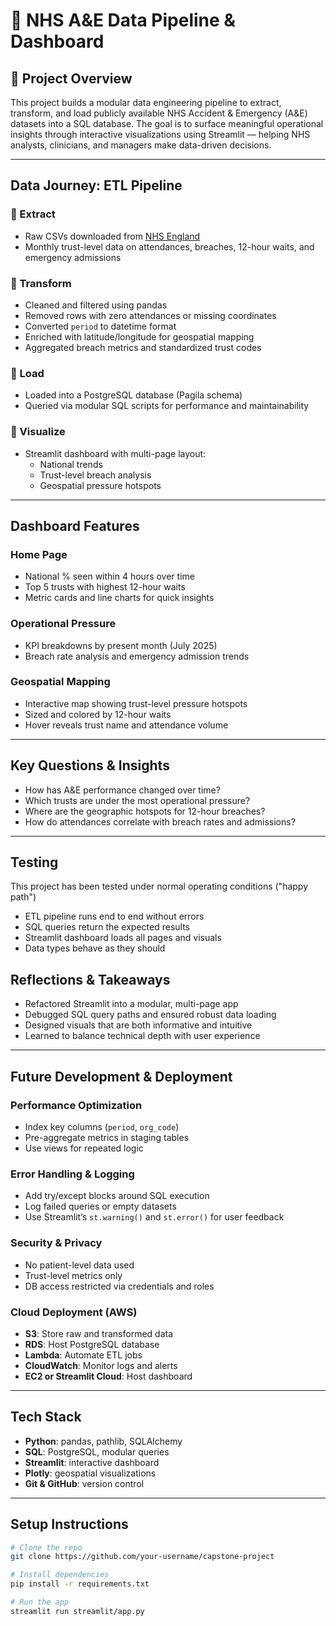# 🏥 NHS A&E Data Pipeline & Dashboard

## 📌 Project Overview

This project builds a modular data engineering pipeline to extract, transform, and load publicly available NHS Accident & Emergency (A&E) datasets into a SQL database. The goal is to surface meaningful operational insights through interactive visualizations using Streamlit — helping NHS analysts, clinicians, and managers make data-driven decisions.

---

## Data Journey: ETL Pipeline

### 🔹 Extract
- Raw CSVs downloaded from [NHS England](https://www.england.nhs.uk/statistics/statistical-work-areas/ae-waiting-times-and-activity/)
- Monthly trust-level data on attendances, breaches, 12-hour waits, and emergency admissions

### 🔹 Transform
- Cleaned and filtered using pandas
- Removed rows with zero attendances or missing coordinates
- Converted `period` to datetime format
- Enriched with latitude/longitude for geospatial mapping
- Aggregated breach metrics and standardized trust codes

### 🔹 Load
- Loaded into a PostgreSQL database (Pagila schema)
- Queried via modular SQL scripts for performance and maintainability

### 🔹 Visualize
- Streamlit dashboard with multi-page layout:
  - National trends
  - Trust-level breach analysis
  - Geospatial pressure hotspots

---

## Dashboard Features

### Home Page
- National % seen within 4 hours over time
- Top 5 trusts with highest 12-hour waits
- Metric cards and line charts for quick insights

### Operational Pressure
- KPI breakdowns by present month (July 2025)
- Breach rate analysis and emergency admission trends

### Geospatial Mapping
- Interactive map showing trust-level pressure hotspots
- Sized and colored by 12-hour waits
- Hover reveals trust name and attendance volume

---

## Key Questions & Insights

- How has A&E performance changed over time?
- Which trusts are under the most operational pressure?
- Where are the geographic hotspots for 12-hour breaches?
- How do attendances correlate with breach rates and admissions?

---

## Testing

This project has been tested under normal operating conditions ("happy path")
- ETL pipeline runs end to end without errors
- SQL queries return the expected results
- Streamlit dashboard loads all pages and visuals
- Data types behave as they should

## Reflections & Takeaways

- Refactored Streamlit into a modular, multi-page app
- Debugged SQL query paths and ensured robust data loading
- Designed visuals that are both informative and intuitive
- Learned to balance technical depth with user experience

---

## Future Development & Deployment

### Performance Optimization
- Index key columns (`period`, `org_code`)
- Pre-aggregate metrics in staging tables
- Use views for repeated logic

### Error Handling & Logging
- Add try/except blocks around SQL execution
- Log failed queries or empty datasets
- Use Streamlit’s `st.warning()` and `st.error()` for user feedback

### Security & Privacy
- No patient-level data used
- Trust-level metrics only
- DB access restricted via credentials and roles

### Cloud Deployment (AWS)
- **S3**: Store raw and transformed data
- **RDS**: Host PostgreSQL database
- **Lambda**: Automate ETL jobs
- **CloudWatch**: Monitor logs and alerts
- **EC2 or Streamlit Cloud**: Host dashboard

---

## Tech Stack

- **Python**: pandas, pathlib, SQLAlchemy
- **SQL**: PostgreSQL, modular queries
- **Streamlit**: interactive dashboard
- **Plotly**: geospatial visualizations
- **Git & GitHub**: version control

---

## Setup Instructions

```bash
# Clone the repo
git clone https://github.com/your-username/capstone-project

# Install dependencies
pip install -r requirements.txt

# Run the app
streamlit run streamlit/app.py
```

